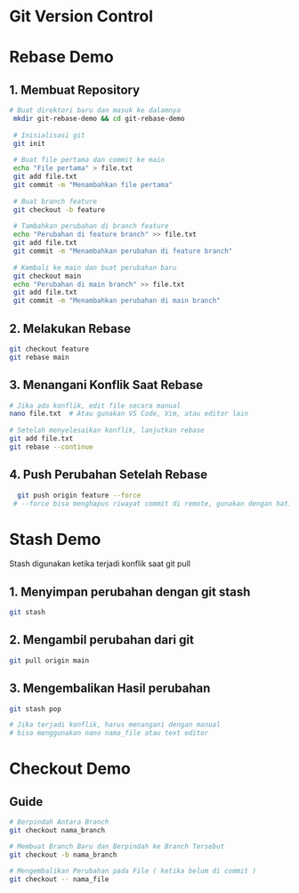 # Git Version Control

# Rebase Demo
## 1. Membuat Repository
 ```bash
# Buat direktori baru dan masuk ke dalamnya
  mkdir git-rebase-demo && cd git-rebase-demo
  
  # Inisialisasi git
  git init
  
  # Buat file pertama dan commit ke main
  echo "File pertama" > file.txt
  git add file.txt
  git commit -m "Menambahkan file pertama"
  
  # Buat branch feature
  git checkout -b feature
  
  # Tambahkan perubahan di branch feature
  echo "Perubahan di feature branch" >> file.txt
  git add file.txt
  git commit -m "Menambahkan perubahan di feature branch"
  
  # Kembali ke main dan buat perubahan baru
  git checkout main
  echo "Perubahan di main branch" >> file.txt
  git add file.txt
  git commit -m "Menambahkan perubahan di main branch"

```
## 2. Melakukan Rebase
 ```bash
git checkout feature
git rebase main
```

## 3. Menangani Konflik Saat Rebase
 ```bash
# Jika ada konflik, edit file secara manual
 nano file.txt  # Atau gunakan VS Code, Vim, atau editor lain
    
 # Setelah menyelesaikan konflik, lanjutkan rebase
 git add file.txt
 git rebase --continue
```

## 4. Push Perubahan Setelah Rebase
```bash
  git push origin feature --force
 # --force bisa menghapus riwayat commit di remote, gunakan dengan hati-hati, terutama jika bekerja dalam tim.
```

# Stash Demo
Stash digunakan ketika terjadi konflik saat git pull
## 1. Menyimpan perubahan dengan git stash
```bash
git stash
```
## 2. Mengambil perubahan dari git
```bash
git pull origin main
```
## 3. Mengembalikan Hasil perubahan
```bash
git stash pop

# Jika terjadi konflik, harus menangani dengan manual
# bisa menggunakan nano nama_file atau text editor
```

# Checkout Demo
## Guide 
```bash
# Berpindah Antara Branch
git checkout nama_branch

# Membuat Branch Baru dan Berpindah ke Branch Tersebut
git checkout -b nama_branch

# Mengembalikan Perubahan pada File ( ketika belum di commit )
git checkout -- nama_file
```
